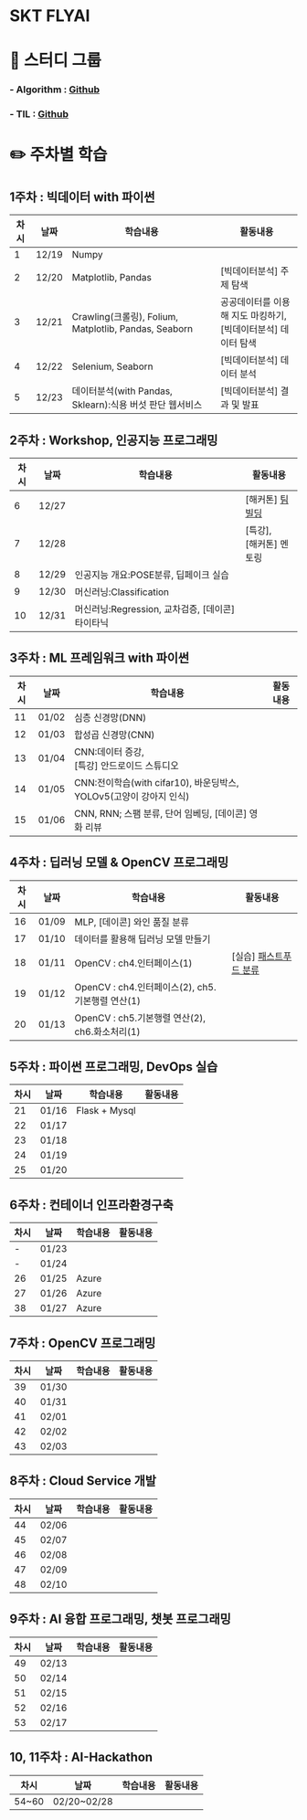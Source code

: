 # SKT FLYAI

# 🙇 스터디 그룹
### - Algorithm : [Github](https://github.com/SKT-FlyAi/Algorithm)
### - TIL : [Github](https://github.com/SKT-FlyAi/SKT-FLYAI-Archiving)

# ✏️ 주차별 학습

## 1주차 : 빅데이터 with 파이썬
|차시|날짜|학습내용|활동내용|
|---|---|---|---|
|1|12/19|Numpy||
|2|12/20|Matplotlib, Pandas|[빅데이터분석] 주제 탐색| 
|3|12/21|Crawling(크롤링), Folium, Matplotlib, Pandas, Seaborn|공공데이터를 이용해 지도 마킹하기, <br> [빅데이터분석] 데이터 탐색|
|4|12/22|Selenium, Seaborn|[빅데이터분석] 데이터 분석|
|5|12/23|데이터분석(with Pandas, Sklearn):식용 버섯 판단 웹서비스|[빅데이터분석] 결과 및 발표|


## 2주차 : Workshop, 인공지능 프로그래밍
|차시|날짜|학습내용|활동내용|
|---|---|---|---|
|6|12/27||[해커톤] [팀빌딩](https://github.com/tommorrow-zip)|
|7|12/28||[특강], <br> [해커톤] 멘토링|
|8|12/29|인공지능 개요:POSE분류, 딥페이크 실습||
|9|12/30|머신러닝:Classification||
|10|12/31|머신러닝:Regression, 교차검증, [데이콘] 타이타닉||


## 3주차 : ML 프레임워크 with 파이썬
|차시|날짜|학습내용|활동내용|
|---|---|---|---|
|11|01/02|심층 신경망(DNN)||
|12|01/03|합성곱 신경망(CNN)||
|13|01/04|CNN:데이터 증강, <br> [특강] 안드로이드 스튜디오||
|14|01/05|CNN:전이학습(with cifar10), 바운딩박스, YOLOv5(고양이 강아지 인식)||
|15|01/06|CNN, RNN; 스팸 분류, 단어 임베딩, [데이콘] 영화 리뷰||


## 4주차 : 딥러닝 모델 & OpenCV 프로그래밍
|차시|날짜|학습내용|활동내용|
|---|---|---|---|
|16|01/09|MLP, [데이콘] 와인 품질 분류||
|17|01/10|데이터를 활용해 딥러닝 모델 만들기||
|18|01/11|OpenCV : ch4.인터페이스(1)|[실습] [패스트푸드 분류](https://github.com/devdio/datasets/blob/main/A.md)|
|19|01/12|OpenCV : ch4.인터페이스(2), ch5.기본행렬 연산(1)||
|20|01/13|OpenCV : ch5.기본행렬 연산(2), ch6.화소처리(1)||


## 5주차 : 파이썬 프로그래밍, DevOps 실습
|차시|날짜|학습내용|활동내용|
|---|---|---|---|
|21|01/16|Flask + Mysql||
|22|01/17|||
|23|01/18|||
|24|01/19|||
|25|01/20|||


## 6주차 : 컨테이너 인프라환경구축
|차시|날짜|학습내용|활동내용|
|---|---|---|---|
|-|01/23|||
|-|01/24|||
|26|01/25|Azure||
|27|01/26|Azure||
|38|01/27|Azure||


## 7주차 : OpenCV 프로그래밍
|차시|날짜|학습내용|활동내용|
|---|---|---|---|
|39|01/30|||
|40|01/31|||
|41|02/01|||
|42|02/02|||
|43|02/03|||


## 8주차 : Cloud Service 개발
|차시|날짜|학습내용|활동내용|
|---|---|---|---|
|44|02/06|||
|45|02/07|||
|46|02/08|||
|47|02/09|||
|48|02/10|||


## 9주차 : AI 융합 프로그래밍, 챗봇 프로그래밍
|차시|날짜|학습내용|활동내용|
|---|---|---|---|
|49|02/13|||
|50|02/14|||
|51|02/15|||
|52|02/16|||
|53|02/17|||


## 10, 11주차 : AI-Hackathon
|차시|날짜|학습내용|활동내용|
|---|---|---|---|
|54~60|02/20~02/28|||
